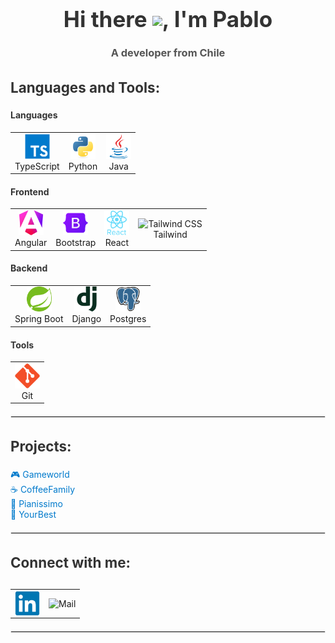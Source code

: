 <h1 style="font-size: 2.5em; color: #333; text-align: center;">
  Hi there <img src="https://media.giphy.com/media/hvRJCLFzcasrR4ia7z/giphy.gif" width="30px" style="vertical-align: middle;">, I'm Pablo
</h1>
<h3 style="text-align: center; color: #555;">A developer from Chile</h3>

<h3 align="left" style="font-size: 1.6em; color: #333;">Languages and Tools:</h3>

<h4 style="color: #333;">Languages</h4>
<table>
  <tr>
    <td align="center"><img src="https://raw.githubusercontent.com/devicons/devicon/master/icons/typescript/typescript-original.svg" alt="TypeScript" width="40" height="40"/><br>TypeScript</td>
    <td align="center"><img src="https://raw.githubusercontent.com/devicons/devicon/master/icons/python/python-original.svg" alt="Python" width="40" height="40"/><br>Python</td>
    <td align="center"><img src="https://raw.githubusercontent.com/devicons/devicon/master/icons/java/java-original.svg" alt="Java" width="40" height="40"/><br>Java</td>
  </tr>
</table>

<h4 style="color: #333;">Frontend</h4>
<table>
  <tr>
    <td align="center"><img src="https://raw.githubusercontent.com/devicons/devicon/master/icons/angular/angular-original.svg" alt="Angular" width="40" height="40"/><br>Angular</td>
    <td align="center"><img src="https://raw.githubusercontent.com/devicons/devicon/master/icons/bootstrap/bootstrap-original.svg" alt="Bootstrap" width="40" height="40"/><br>Bootstrap</td>
    <td align="center"><img src="https://raw.githubusercontent.com/devicons/devicon/master/icons/react/react-original-wordmark.svg" alt="React" width="40" height="40"/><br>React</td>
    <td align="center"><img src="https://www.vectorlogo.zone/logos/tailwindcss/tailwindcss-icon.svg" alt="Tailwind CSS" width="40" height="40"/><br>Tailwind</td>
  </tr>
</table>

<h4 style="color: #333;">Backend</h4>
<table>
  <tr>
    <td align="center"><img src="https://raw.githubusercontent.com/devicons/devicon/master/icons/spring/spring-original.svg" alt="Spring Boot" width="40" height="40"/><br>Spring Boot</td>
    <td align="center"><img src="https://raw.githubusercontent.com/devicons/devicon/master/icons/django/django-plain.svg" alt="Django" width="40" height="40"/><br>Django</td>
    <td align="center"><img src="https://raw.githubusercontent.com/devicons/devicon/master/icons/postgresql/postgresql-original.svg" alt="Postgres" width="40" height="40"/><br>Postgres</td>
  </tr>
</table>

<h4 style="color: #333;">Tools</h4>
<table>
  <tr>
    <td align="center"><img src="https://raw.githubusercontent.com/devicons/devicon/master/icons/git/git-original.svg" alt="Git" width="40" height="40"/><br>Git</td>
  </tr>
</table>

<hr style="border: 1px solid #eaeaea; margin: 20px 0;">

<h3 align="left" style="font-size: 1.6em; color: #333;">Projects:</h3>
<ul style="list-style-type: none; padding: 0;">
  <li><a href="https://gameworldv2.vercel.app/" target="_blank" style="text-decoration: none; color: #007acc;">🎮 Gameworld</a></li>
  <li><a href="https://familycoffee.vercel.app/" target="_blank" style="text-decoration: none; color: #007acc;">☕ CoffeeFamily</a></li>
  <li><a href="https://responsive-piano-web.vercel.app/" target="_blank" style="text-decoration: none; color: #007acc;">🎹 Pianissimo</a></li>
  <li><a href="https://your-beast.vercel.app/" target="_blank" style="text-decoration: none; color: #007acc;">💪 YourBest</a></li>

</ul>

<hr style="border: 1px solid #eaeaea; margin: 20px 0;">

<h3 align="left" style="font-size: 1.6em; color: #333;">Connect with me:</h3>
<table style="display: flex; gap: 15px;">
  <tr>
    <td href="https://www.linkedin.com/in/pablo-vasquez-corvalan-8569a7267/" target="_blank">
      <img align="center" src="https://raw.githubusercontent.com/devicons/devicon/master/icons/linkedin/linkedin-original.svg" alt="LinkedIn" height="40" width="40"/>
    </td>
    <td href="mailto:vascor.pablo@gmail.com">
      <img align="center" src="https://upload.wikimedia.org/wikipedia/commons/4/4e/Mail_%28iOS%29.svg" alt="Mail" height="40" width="40"/>
    </td>
  </tr>
</table>

<hr style="border: 1px solid #eaeaea; margin: 20px 0;">


